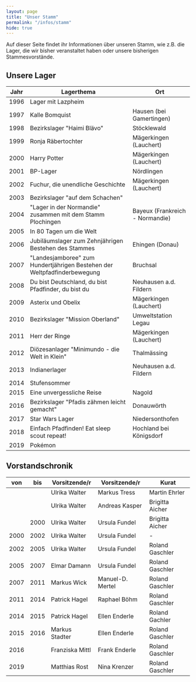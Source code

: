 ```yaml
---
layout: page
title: "Unser Stamm"
permalink: "/infos/stamm"
hide: true
---
```

Auf dieser Seite findet ihr Informationen über unseren Stamm, wie z.B. die Lager, die wir bisher veranstaltet haben oder unsere bisherigen Stammesvorstände.

## Unsere Lager

|Jahr|Lagerthema|Ort|
|---|---|---|
|1996|Lager mit Lazpheim||
|1997|Kalle Bomquist|Hausen (bei Gamertingen)|
|1998|Bezirkslager "Haimi Bl&auml;vo"|St&ouml;cklewald|
|1999|Ronja R&auml;bertochter|M&auml;gerkingen (Lauchert)|
|2000|Harry Potter|M&auml;gerkingen (Lauchert)|
|2001|BP-Lager|N&ouml;rdlingen|
|2002|Fuchur, die unendliche Geschichte|M&auml;gerkingen (Lauchert)|
|2003|Bezirkslager "auf dem Schachen"||
|2004|"Lager in der Normandie" zusammen mit dem Stamm Plochingen|Bayeux (Frankreich - Normandie)|
|2005|In 80 Tagen um die Welt||
|2006|Jubiläumslager zum Zehnj&auml;hrigen Bestehen des Stammes|Ehingen (Donau)|
|2007|"Landesjamboree" zum Hundertj&auml;hrigen Bestehen der Weltpfadfinderbewegung|Bruchsal|
|2008|Du bist Deutschland, du bist Pfadfinder, du bist du|Neuhausen a.d. Fildern|
|2009|Asterix und Obelix|M&auml;gerkingen (Lauchert)|
|2010|Bezirkslager "Mission Oberland"|Umweltstation Legau|
|2011|Herr der Ringe|M&auml;gerkingen (Lauchert)|
|2012|Di&ouml;zesanlager "Minimundo - die Welt in Klein"|Thalm&auml;ssing|
|2013|Indianerlager|Neuhausen a.d. Fildern|
|2014|Stufensommer||
|2015|Eine unvergessliche Reise|Nagold|
|2016|Bezirkslager "Pfadis z&auml;hmen leicht gemacht"|Donauw&ouml;rth|
|2017|Star Wars Lager|Niedersonthofen|
|2018|Einfach Pfadfinden! Eat sleep scout repeat!|Hochland bei K&ouml;nigsdorf|
|2019|Pok&eacute;mon||

## Vorstandschronik

|von|bis|Vorsitzende/r|Vorsitzende/r|Kurat|
|---|---|---|---|---|
|||Ulrika Walter|Markus Tress|Martin Ehrler|
|||Ulrika Walter|Andreas Kasper|Brigitta Aicher|
||2000|Ulrika Walter|Ursula Fundel|Brigitta Aicher|
|2000|2002|Ulrika Walter|Ursula Fundel|-|
|2002|2005|Ulrika Walter|Ursula Fundel|Roland Gaschler|
|2005|2007|Elmar Damann|Ursula Fundel|Roland Gaschler|
|2007|2011|Markus Wick|Manuel-D. Mertel|Roland Gaschler|
|2011|2014|Patrick Hagel|Raphael Böhm|Roland Gaschler|
|2014|2015|Patrick Hagel|Ellen Enderle|Roland Gachler|
|2015|2016|Markus Stadter|Ellen Enderle|Roland Gaschler|
|2016||Franziska Mittl|Frank Enderle|Roland Gaschler|
|2019||Matthias Rost|Nina Krenzer|Roland Gaschler|